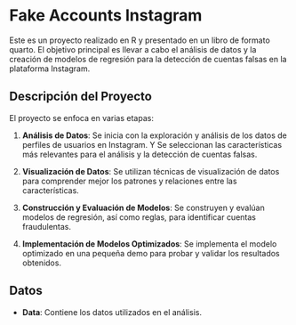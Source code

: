 # Fake Accounts Instagram

Este es un proyecto realizado en R y presentado en un libro de formato quarto. El objetivo principal es llevar a cabo el análisis de datos y la creación de modelos de regresión para la detección de cuentas falsas en la plataforma Instagram.

## Descripción del Proyecto

El proyecto se enfoca en varias etapas:

1. **Análisis de Datos**: Se inicia con la exploración y análisis de los datos de perfiles de usuarios en Instagram. Y Se seleccionan las características más relevantes para el análisis y la detección de cuentas falsas.

2. **Visualización de Datos**: Se utilizan técnicas de visualización de datos para comprender mejor los patrones y relaciones entre las características.

3. **Construcción y Evaluación de Modelos**: Se construyen y evalúan modelos de regresión, así como reglas, para identificar cuentas fraudulentas.

4. **Implementación de Modelos Optimizados**: Se implementa el modelo optimizado en una pequeña demo para probar y validar los resultados obtenidos.

## Datos

- **Data**: Contiene los datos utilizados en el análisis.

